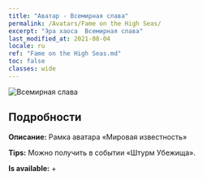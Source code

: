 ```yaml
---
title: "Аватар - Всемирная слава"
permalink: /Avatars/Fame on the High Seas/
excerpt: "Эра хаоса  Всемирная слава"
last_modified_at: 2021-08-04
locale: ru
ref: "Fame on the High Seas.md"
toc: false
classes: wide
---
```

 ![Всемирная слава](/images/a/avatarFrame_201.png)

## Подробности

 **Описание:** Рамка аватара «Мировая известность» 

 **Tips:** Можно получить в событии «Штурм Убежища». 

 **Is available:**  + 


